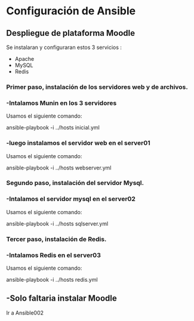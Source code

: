 # Configuración de Ansible

## Despliegue de plataforma Moodle

Se instalaran  y configuraran estos  3 servicios : 
<ul>
  <li>Apache</li>
  <li>MySQL</li>
  <li>Redis</li>
</ul>

<h3>Primer paso, instalación de los servidores web y de archivos.</h3>

### -Intalamos Munin en los 3 servidores

Usamos el siguiente comando: 

ansible-playbook -i ../hosts inicial.yml

### -luego instalamos el servidor web en el server01

Usamos el siguiente comando: 

ansible-playbook -i ../hosts webserver.yml

<h3>Segundo paso, instalación del servidor Mysql.</h3>

### -Intalamos el servidor mysql en el server02

Usamos el siguiente comando: 

ansible-playbook -i ../hosts sqlserver.yml

<h3>Tercer paso, instalación de Redis.</h3>

### -Intalamos Redis en el server03

Usamos el siguiente comando: 

ansible-playbook -i ../hosts redis.yml


## -Solo faltaria instalar Moodle

Ir a Ansible002

